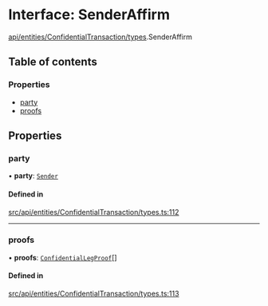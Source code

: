 # Interface: SenderAffirm

[api/entities/ConfidentialTransaction/types](../wiki/api.entities.ConfidentialTransaction.types).SenderAffirm

## Table of contents

### Properties

- [party](../wiki/api.entities.ConfidentialTransaction.types.SenderAffirm#party)
- [proofs](../wiki/api.entities.ConfidentialTransaction.types.SenderAffirm#proofs)

## Properties

### party

• **party**: [`Sender`](../wiki/api.entities.ConfidentialTransaction.types.ConfidentialAffirmParty#sender)

#### Defined in

[src/api/entities/ConfidentialTransaction/types.ts:112](https://github.com/PolymeshAssociation/polymesh-private-sdk/blob/dd40dc5f/src/api/entities/ConfidentialTransaction/types.ts#L112)

___

### proofs

• **proofs**: [`ConfidentialLegProof`](../wiki/api.entities.ConfidentialTransaction.types.ConfidentialLegProof)[]

#### Defined in

[src/api/entities/ConfidentialTransaction/types.ts:113](https://github.com/PolymeshAssociation/polymesh-private-sdk/blob/dd40dc5f/src/api/entities/ConfidentialTransaction/types.ts#L113)
